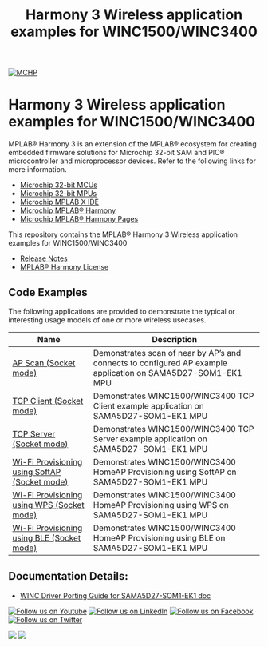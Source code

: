 ﻿---
title: Harmony 3 Wireless application examples for WINC1500/WINC3400
nav_order: 1
has_children: true
has_toc: false
---
[![MCHP](https://www.microchip.com/ResourcePackages/Microchip/assets/dist/images/logo.png)](https://www.microchip.com)

# Harmony 3 Wireless application examples for WINC1500/WINC3400

MPLAB® Harmony 3 is an extension of the MPLAB® ecosystem for creating embedded firmware solutions for Microchip 32-bit SAM and PIC® microcontroller and microprocessor devices.  Refer to the following links for more information.

- [Microchip 32-bit MCUs](https://www.microchip.com/design-centers/32-bit)
- [Microchip 32-bit MPUs](https://www.microchip.com/design-centers/32-bit-mpus)
- [Microchip MPLAB X IDE](https://www.microchip.com/mplab/mplab-x-ide)
- [Microchip MPLAB® Harmony](https://www.microchip.com/mplab/mplab-harmony)
- [Microchip MPLAB® Harmony Pages](https://microchip-mplab-harmony.github.io/)

This repository contains the MPLAB® Harmony 3 Wireless application examples for WINC1500/WINC3400
- [Release Notes](release_notes.md)
- [MPLAB® Harmony License](mplab_harmony_license.md)


## Code Examples

The following applications are provided to demonstrate the typical or interesting usage models of one or more wireless usecases.

| Name | Description |
| ---- | ----------- |
|[AP Scan (Socket mode)](apps/ap_scan/readme.md)|Demonstrates scan of near by AP’s and connects to configured AP example application on SAMA5D27-SOM1-EK1 MPU|
|[TCP Client (Socket mode)](apps/tcp_client/readme.md)|Demonstrates WINC1500/WINC3400 TCP Client example application on SAMA5D27-SOM1-EK1 MPU|
|[TCP Server (Socket mode) ](apps/wifi_tcp_server_in_softap/readme.md)|Demonstrates WINC1500/WINC3400 TCP Server example application on SAMA5D27-SOM1-EK1 MPU|
|[Wi-Fi Provisioning using SoftAP (Socket mode)](apps/wifi_provisioning_via_softap/readme.md)|Demonstrates WINC1500/WINC3400 HomeAP Provisioning using SoftAP on SAMA5D27-SOM1-EK1 MPU|
|[Wi-Fi Provisioning using WPS (Socket mode)](apps/wifi_provisioning_via_wps/readme.md)|Demonstrates WINC1500/WINC3400 HomeAP Provisioning using WPS on SAMA5D27-SOM1-EK1 MPU|
|[Wi-Fi Provisioning using BLE (Socket mode)](apps/wifi_provision_via_ble/readme.md)|Demonstrates WINC1500/WINC3400 HomeAP Provisioning using BLE on SAMA5D27-SOM1-EK1 MPU|

## Documentation Details:
- [WINC Driver Porting Guide for SAMA5D27-SOM1-EK1 doc](https://github.com/MicrochipTech/WINC_SAMA5D27-SOM1-EK_Demos/blob/master/WINC%20Driver%20Porting%20Guide%20for%20SAMA5D27_SOM1_EK1.pdf)

[![Follow us on Youtube](https://img.shields.io/badge/Youtube-Follow%20us%20on%20Youtube-red.svg)](https://www.youtube.com/user/MicrochipTechnology)
[![Follow us on LinkedIn](https://img.shields.io/badge/LinkedIn-Follow%20us%20on%20LinkedIn-blue.svg)](https://www.linkedin.com/company/microchip-technology)
[![Follow us on Facebook](https://img.shields.io/badge/Facebook-Follow%20us%20on%20Facebook-blue.svg)](https://www.facebook.com/microchiptechnology/)
[![Follow us on Twitter](https://img.shields.io/twitter/follow/MicrochipTech.svg?style=social)](https://twitter.com/MicrochipTech)

[![](https://img.shields.io/github/stars/Microchip-MPLAB-Harmony/wireless_apps_winc3400.svg?style=social)]()
[![](https://img.shields.io/github/watchers/Microchip-MPLAB-Harmony/wireless_apps_winc3400.svg?style=social)]()